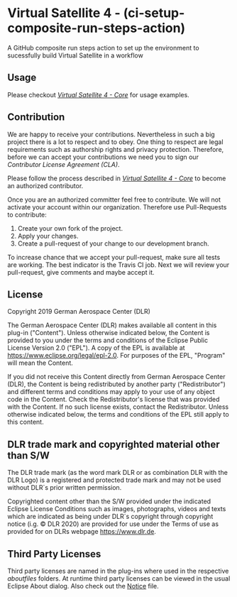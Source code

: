 # Virtual Satellite 4 - (ci-setup-composite-run-steps-action)

A GitHub composite run steps action to set up the environment to sucessfully build Virtual Satellite in a workflow

## Usage

Please checkout *[Virtual Satellite 4 - Core](https://github.com/virtualsatellite/VirtualSatellite4-Core)* for usage examples. 

## Contribution

We are happy to receive your contributions. Nevertheless in such a big project there is a lot to respect and to obey. 
One thing to respect are legal requirements such as authorship rights and privacy protection. 
Therefore, before we can accept your contributions we need you to sign our *Contributor License Agreement (CLA)*.

Please follow the process described in *[Virtual Satellite 4 - Core](https://github.com/virtualsatellite/VirtualSatellite4-Core)* to become an authorized contributor. 

Once you are an authorized committer feel free to contribute. We will not activate your account within our organization. Therefore use Pull-Requests to contribute:

1. Create your own fork of the project.
2. Apply your changes.
3. Create a pull-request of your change to our development branch.

To increase chance that we accept your pull-request, make sure all tests are working. The best indicator is the Travis CI job. Next we will review your pull-request, give comments and maybe accept it.

## License

Copyright 2019 German Aerospace Center (DLR)

The German Aerospace Center (DLR) makes available all content in this plug-in ("Content").  Unless otherwise indicated below, the Content is provided to you under the terms and conditions of the Eclipse Public License Version 2.0 ("EPL").  A copy of the EPL is available at https://www.eclipse.org/legal/epl-2.0. For purposes of the EPL, "Program" will mean the Content.

If you did not receive this Content directly from German Aerospace Center (DLR), the Content is being redistributed by another party ("Redistributor") and different terms and conditions may apply to your use of any object code in the Content.  Check the Redistributor's license that was provided with the Content.  If no such license exists, contact the Redistributor.  Unless otherwise indicated below, the terms and conditions of the EPL still apply to this content.

## DLR trade mark and copyrighted material other than S/W

The DLR trade mark (as the word mark DLR or as combination DLR with the DLR Logo) is a registered and protected trade mark and may not be used without DLR´s prior written permission. 

Copyrighted content other than the S/W provided under the indicated Eclipse License Conditions such as images, photographs, videos and texts which are indicated as being under DLR´s copyright through copyright notice (i.g. © DLR 2020) are provided for use under the Terms of use as provided for on DLRs webpage <https://www.dlr.de>.

## Third Party Licenses

Third party licenses are named in the plug-ins where used in the respective _aboutfiles_ folders. At runtime third party licenses can be viewed in the usual Eclipse About dialog. Also check out the [Notice](NOTICE.md) file.
